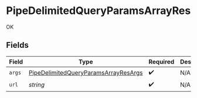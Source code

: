 # PipeDelimitedQueryParamsArrayRes

OK


## Fields

| Field                                                                                                   | Type                                                                                                    | Required                                                                                                | Description                                                                                             |
| ------------------------------------------------------------------------------------------------------- | ------------------------------------------------------------------------------------------------------- | ------------------------------------------------------------------------------------------------------- | ------------------------------------------------------------------------------------------------------- |
| `args`                                                                                                  | [PipeDelimitedQueryParamsArrayResArgs](../../models/operations/pipedelimitedqueryparamsarrayresargs.md) | :heavy_check_mark:                                                                                      | N/A                                                                                                     |
| `url`                                                                                                   | *string*                                                                                                | :heavy_check_mark:                                                                                      | N/A                                                                                                     |